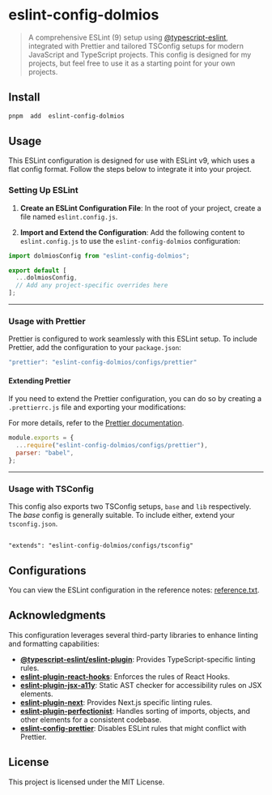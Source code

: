 # eslint-config-dolmios
> A comprehensive ESLint (9) setup using [@typescript-eslint](https://typescript-eslint.io), integrated with Prettier and tailored TSConfig setups for modern JavaScript and TypeScript projects. This config is designed for my projects, but feel free to use it as a starting point for your own projects.


## Install
```sh
pnpm  add  eslint-config-dolmios
```

## Usage
This ESLint configuration is designed for use with ESLint v9, which uses a flat config format. Follow the steps below to integrate it into your project.

### Setting Up ESLint
1.  **Create an ESLint Configuration File**: In the root of your project, create a file named  `eslint.config.js`.

2.  **Import and Extend the Configuration**: Add the following content to  `eslint.config.js`  to use the  `eslint-config-dolmios`  configuration:


```js
import dolmiosConfig from "eslint-config-dolmios";

export default [
  ...dolmiosConfig,
  // Add any project-specific overrides here
];
```

---

### Usage with Prettier
Prettier is configured to work seamlessly with this ESLint setup. To include Prettier, add the configuration to your  `package.json`:

```js
"prettier": "eslint-config-dolmios/configs/prettier"
```

#### Extending Prettier
If you need to extend the Prettier configuration, you can do so by creating a  `.prettierrc.js`  file and exporting your modifications:

For more details, refer to the [Prettier documentation](https://prettier.io/docs/en/configuration.html#sharing-configurations).

```js
module.exports = {
  ...require("eslint-config-dolmios/configs/prettier"),
  parser: "babel",
};
```

---

### Usage with TSConfig
This config also exports two TSConfig setups, `base` and `lib` respectively. The _base_ config is generally suitable. To include either, extend your `tsconfig.json`.


```

"extends": "eslint-config-dolmios/configs/tsconfig"

```

  

## Configurations
You can view the ESLint configuration in the reference notes: [reference.txt](./reference.txt). 

## Acknowledgments
This configuration leverages several third-party libraries to enhance linting and formatting capabilities:

-   **[@typescript-eslint/eslint-plugin](https://github.com/typescript-eslint/typescript-eslint)**: Provides TypeScript-specific linting rules.
-   **[eslint-plugin-react-hooks](https://www.npmjs.com/package/eslint-plugin-react-hooks)**: Enforces the rules of React Hooks.
-   **[eslint-plugin-jsx-a11y](https://github.com/jsx-eslint/eslint-plugin-jsx-a11y)**: Static AST checker for accessibility rules on JSX elements.
-   **[eslint-plugin-next](https://github.com/vercel/next.js/tree/canary/packages/eslint-plugin-next)**: Provides Next.js specific linting rules.
-   **[eslint-plugin-perfectionist](https://github.com/azat-io/eslint-plugin-perfectionist)**: Handles sorting of imports, objects, and other elements for a consistent codebase.
-   **[eslint-config-prettier](https://github.com/prettier/eslint-config-prettier)**: Disables ESLint rules that might conflict with Prettier.

## License
This project is licensed under the MIT License.
